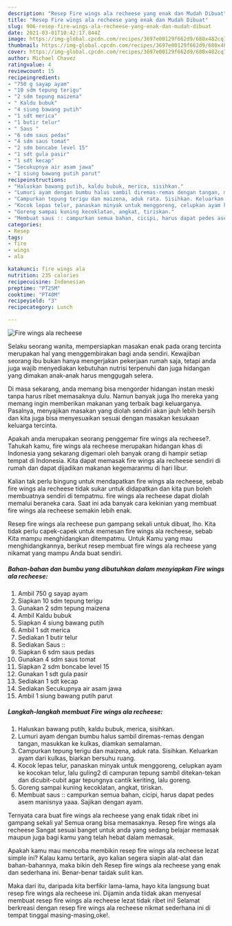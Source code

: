 ```yaml
---
description: "Resep Fire wings ala recheese yang enak dan Mudah Dibuat"
title: "Resep Fire wings ala recheese yang enak dan Mudah Dibuat"
slug: 906-resep-fire-wings-ala-recheese-yang-enak-dan-mudah-dibuat
date: 2021-03-01T10:42:17.844Z
image: https://img-global.cpcdn.com/recipes/3697e00129f662d9/680x482cq70/fire-wings-ala-recheese-foto-resep-utama.jpg
thumbnail: https://img-global.cpcdn.com/recipes/3697e00129f662d9/680x482cq70/fire-wings-ala-recheese-foto-resep-utama.jpg
cover: https://img-global.cpcdn.com/recipes/3697e00129f662d9/680x482cq70/fire-wings-ala-recheese-foto-resep-utama.jpg
author: Michael Chavez
ratingvalue: 4
reviewcount: 15
recipeingredient:
- "750 g sayap ayam"
- "10 sdm tepung terigu"
- "2 sdm tepung maizena"
- " Kaldu bubuk"
- "4 siung bawang putih"
- "1 sdt merica"
- "1 butir telur"
- " Saus "
- "6 sdm saus pedas"
- "4 sdm saus tomat"
- "2 sdm boncabe level 15"
- "1 sdt gula pasir"
- "1 sdt kecap"
- "Secukupnya air asam jawa"
- "1 siung bawang putih parut"
recipeinstructions:
- "Haluskan bawang putih, kaldu bubuk, merica, sisihkan."
- "Lumuri ayam dengan bumbu halus sambil diremas-remas dengan tangan, masukkan ke kulkas, diamkan semalaman."
- "Campurkan tepung terigu dan maizena, aduk rata. Sisihkan. Keluarkan ayam dari kulkas, biarkan bersuhu ruang."
- "Kocok lepas telur, panaskan minyak untuk menggoreng, celupkan ayam ke kocokan telur, lalu guling2 di campuran tepung sambil ditekan-tekan dan dicubit-cubit agar tepungnya cantik keriting, lalu goreng."
- "Goreng sampai kuning kecoklatan, angkat, tiriskan."
- "Membuat saus :: campurkan semua bahan, cicipi, harus dapat pedes asem manisnya yaaa. Sajikan dengan ayam."
categories:
- Resep
tags:
- fire
- wings
- ala

katakunci: fire wings ala 
nutrition: 235 calories
recipecuisine: Indonesian
preptime: "PT25M"
cooktime: "PT40M"
recipeyield: "3"
recipecategory: Lunch

---
```



![Fire wings ala recheese](https://img-global.cpcdn.com/recipes/3697e00129f662d9/680x482cq70/fire-wings-ala-recheese-foto-resep-utama.jpg)

Selaku seorang wanita, mempersiapkan masakan enak pada orang tercinta merupakan hal yang menggembirakan bagi anda sendiri. Kewajiban seorang ibu bukan hanya mengerjakan pekerjaan rumah saja, tetapi anda juga wajib menyediakan kebutuhan nutrisi terpenuhi dan juga hidangan yang dimakan anak-anak harus menggugah selera.

Di masa  sekarang, anda memang bisa mengorder hidangan instan meski tanpa harus ribet memasaknya dulu. Namun banyak juga lho mereka yang memang ingin memberikan makanan yang terbaik bagi keluarganya. Pasalnya, menyajikan masakan yang diolah sendiri akan jauh lebih bersih dan kita juga bisa menyesuaikan sesuai dengan masakan kesukaan keluarga tercinta. 



Apakah anda merupakan seorang penggemar fire wings ala recheese?. Tahukah kamu, fire wings ala recheese merupakan hidangan khas di Indonesia yang sekarang digemari oleh banyak orang di hampir setiap tempat di Indonesia. Kita dapat memasak fire wings ala recheese sendiri di rumah dan dapat dijadikan makanan kegemaranmu di hari libur.

Kalian tak perlu bingung untuk mendapatkan fire wings ala recheese, sebab fire wings ala recheese tidak sukar untuk didapatkan dan kita pun boleh membuatnya sendiri di tempatmu. fire wings ala recheese dapat diolah memalui beraneka cara. Saat ini ada banyak cara kekinian yang membuat fire wings ala recheese semakin lebih enak.

Resep fire wings ala recheese pun gampang sekali untuk dibuat, lho. Kita tidak perlu capek-capek untuk memesan fire wings ala recheese, sebab Kita mampu menghidangkan ditempatmu. Untuk Kamu yang mau menghidangkannya, berikut resep membuat fire wings ala recheese yang nikamat yang mampu Anda buat sendiri.

<!--inarticleads1-->

##### Bahan-bahan dan bumbu yang dibutuhkan dalam menyiapkan Fire wings ala recheese:

1. Ambil 750 g sayap ayam
1. Siapkan 10 sdm tepung terigu
1. Gunakan 2 sdm tepung maizena
1. Ambil  Kaldu bubuk
1. Siapkan 4 siung bawang putih
1. Ambil 1 sdt merica
1. Sediakan 1 butir telur
1. Sediakan  Saus ::
1. Siapkan 6 sdm saus pedas
1. Gunakan 4 sdm saus tomat
1. Siapkan 2 sdm boncabe level 15
1. Gunakan 1 sdt gula pasir
1. Sediakan 1 sdt kecap
1. Sediakan Secukupnya air asam jawa
1. Ambil 1 siung bawang putih parut




<!--inarticleads2-->

##### Langkah-langkah membuat Fire wings ala recheese:

1. Haluskan bawang putih, kaldu bubuk, merica, sisihkan.
1. Lumuri ayam dengan bumbu halus sambil diremas-remas dengan tangan, masukkan ke kulkas, diamkan semalaman.
1. Campurkan tepung terigu dan maizena, aduk rata. Sisihkan. Keluarkan ayam dari kulkas, biarkan bersuhu ruang.
1. Kocok lepas telur, panaskan minyak untuk menggoreng, celupkan ayam ke kocokan telur, lalu guling2 di campuran tepung sambil ditekan-tekan dan dicubit-cubit agar tepungnya cantik keriting, lalu goreng.
1. Goreng sampai kuning kecoklatan, angkat, tiriskan.
1. Membuat saus :: campurkan semua bahan, cicipi, harus dapat pedes asem manisnya yaaa. Sajikan dengan ayam.




Ternyata cara buat fire wings ala recheese yang enak tidak ribet ini gampang sekali ya! Semua orang bisa memasaknya. Resep fire wings ala recheese Sangat sesuai banget untuk anda yang sedang belajar memasak maupun juga bagi kamu yang telah hebat dalam memasak.

Apakah kamu mau mencoba membikin resep fire wings ala recheese lezat simple ini? Kalau kamu tertarik, ayo kalian segera siapin alat-alat dan bahan-bahannya, maka bikin deh Resep fire wings ala recheese yang enak dan sederhana ini. Benar-benar taidak sulit kan. 

Maka dari itu, daripada kita berfikir lama-lama, hayo kita langsung buat resep fire wings ala recheese ini. Dijamin anda tiidak akan menyesal membuat resep fire wings ala recheese lezat tidak ribet ini! Selamat berkreasi dengan resep fire wings ala recheese nikmat sederhana ini di tempat tinggal masing-masing,oke!.

